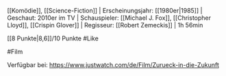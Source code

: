 [[Komödie]], [[Science-Fiction]] | Erscheinungsjahr: [[1980er|1985]] | Geschaut: 2010er im TV | Schauspieler: [[Michael J. Fox]], [[Christopher Lloyd]], [[Crispin Glover]] | Regisseur: [[Robert Zemeckis]] | 1h 56min

[[8 Punkte|8,6]]/10 Punkte #Like 


#Film 

Verfügbar bei: https://www.justwatch.com/de/Film/Zurueck-in-die-Zukunft